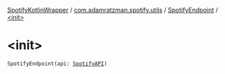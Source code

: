 [SpotifyKotlinWrapper](../../index.md) / [com.adamratzman.spotify.utils](../index.md) / [SpotifyEndpoint](index.md) / [&lt;init&gt;](./-init-.md)

# &lt;init&gt;

`SpotifyEndpoint(api: `[`SpotifyAPI`](../../com.adamratzman.spotify.main/-spotify-a-p-i/index.md)`)`